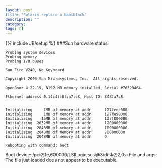 ```yaml
---
layout: post
title: "Solaris replace a bootblock"
description: ""
category: 
tags: []
---
```

{% include JB/setup %}
###Sun hardware status


	Probing system devices
	Probing memory
	Probing I/O buses

	Sun Fire V240, No Keyboard

	Copyright 2006 Sun Microsystems, Inc.  All rights reserved.

	OpenBoot 4.22.19, 8192 MB memory installed, Serial #76523464.

	Ethernet address 0:14:4f:8f:a7:c8, Host ID: 848fa7c8.


	Initializing     1MB of memory at addr		127feec000                                                                   
 	Initializing     1MB of memory at addr		127fe90000                                                                     
	Initializing    15MB of memory at addr		127f000000                                                                     
 	Initializing  2032MB of memory at addr 		1200000000                                                                     
 	Initializing  2048MB of memory at addr 		1000000000                                                                     
 	Initializing  2048MB of memory at addr		200000000                                                                    
 	Initializing  2048MB of memory at addr      0                                                                     

	Rebooting with command: boot
Boot device: /pci@1e,600000/LSILogic,scsi@3/disk@2,0:a  File and args: 
The file just loaded does not appear to be executable.

